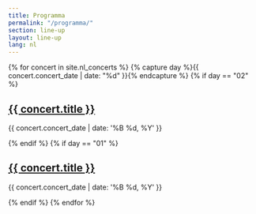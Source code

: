 ```yaml
---
title: Programma
permalink: "/programma/"
section: line-up
layout: line-up
lang: nl
---
```


{% for concert in site.nl_concerts %}
  {% capture day %}{{ concert.concert_date | date: "%d" }}{% endcapture %}
  {% if day == "02" %}
  <h2>
    <a href="{{ site.baseurl }}{{ concert.url }}">
        {{ concert.title }}
    </a>
  </h2>
  <p>
    {{ concert.concert_date | date: '%B %d, %Y' }}
  </p>
  {% endif %}
  {% if day == "01" %}
  <h2>
    <a href="{{ site.baseurl }}{{ concert.url }}">
        {{ concert.title }}
    </a>
  </h2>
  <p>
    {{ concert.concert_date | date: '%B %d, %Y' }}
  </p>
  {% endif %}
{% endfor %}
